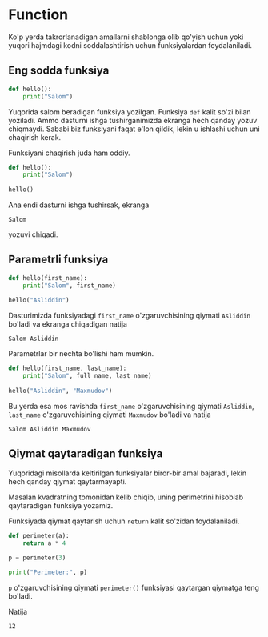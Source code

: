 # Function

Ko'p yerda takrorlanadigan amallarni shablonga olib qo'yish uchun yoki yuqori
hajmdagi kodni soddalashtirish uchun funksiyalardan foydalaniladi.

## Eng sodda funksiya

```python
def hello():
    print("Salom")
```

Yuqorida salom beradigan funksiya yozilgan. Funksiya `def` kalit so'zi bilan
yoziladi. Ammo dasturni ishga tushirganimizda ekranga hech qanday yozuv
chiqmaydi. Sababi biz funksiyani faqat e'lon qildik, lekin u ishlashi uchun
uni chaqirish kerak.

Funksiyani chaqirish juda ham oddiy.

```python {4}
def hello():
    print("Salom")
    
hello()
```

Ana endi dasturni ishga tushirsak, ekranga

```text
Salom
```

yozuvi chiqadi.

## Parametrli funksiya

```python {1}
def hello(first_name):
    print("Salom", first_name)
    
hello("Asliddin")
```

Dasturimizda funksiyadagi `first_name` o'zgaruvchisining qiymati `Asliddin`
bo'ladi va ekranga chiqadigan natija

```text
Salom Asliddin
```

Parametrlar bir nechta bo'lishi ham mumkin.

```python {1}
def hello(first_name, last_name):
    print("Salom", full_name, last_name)
    
hello("Asliddin", "Maxmudov")
```

Bu yerda esa mos ravishda `first_name` o'zgaruvchisining qiymati `Asliddin`,
`last_name` o'zgaruvchisining qiymati `Maxmudov` bo'ladi va natija

```text
Salom Asliddin Maxmudov
```

## Qiymat qaytaradigan funksiya

Yuqoridagi misollarda keltirilgan funksiyalar biror-bir amal bajaradi, lekin
hech qanday qiymat qaytarmayapti.

Masalan kvadratning tomonidan kelib chiqib, uning perimetrini hisoblab
qaytaradigan funksiya yozamiz.

Funksiyada qiymat qaytarish uchun `return` kalit so'zidan foydalaniladi.

```python {2}
def perimeter(a):
    return a * 4
    
p = perimeter(3)

print("Perimeter:", p)
```

`p` o'zgaruvchisining qiymati `perimeter()` funksiyasi qaytargan qiymatga teng
bo'ladi.

Natija

```text
12
```

